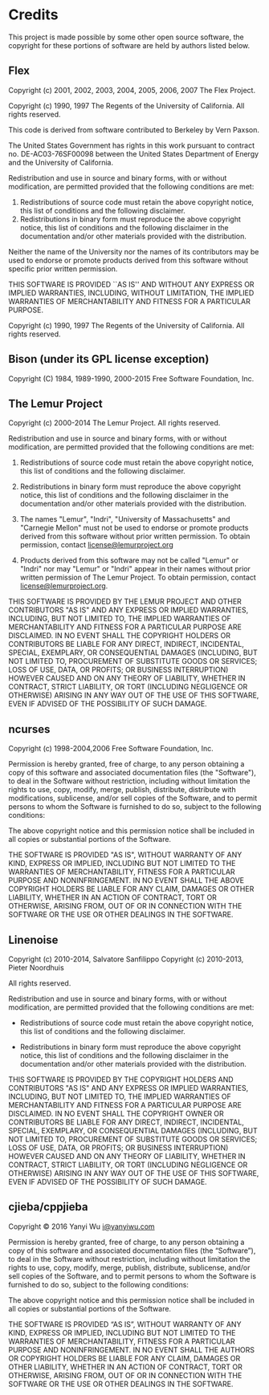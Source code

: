# Credits
This project is made possible by some other open source software, the copyright for these portions of software are held by authors listed below.

## Flex
Copyright (c) 2001, 2002, 2003, 2004, 2005, 2006, 2007 The Flex Project.

Copyright (c) 1990, 1997 The Regents of the University of California.
All rights reserved.

This code is derived from software contributed to Berkeley by
Vern Paxson.

The United States Government has rights in this work pursuant
to contract no. DE-AC03-76SF00098 between the United States
Department of Energy and the University of California.

Redistribution and use in source and binary forms, with or without
modification, are permitted provided that the following conditions
are met:

1. Redistributions of source code must retain the above copyright
   notice, this list of conditions and the following disclaimer.
2. Redistributions in binary form must reproduce the above copyright
   notice, this list of conditions and the following disclaimer in the
   documentation and/or other materials provided with the distribution.

Neither the name of the University nor the names of its contributors
may be used to endorse or promote products derived from this software
without specific prior written permission.

THIS SOFTWARE IS PROVIDED ``AS IS'' AND WITHOUT ANY EXPRESS OR
IMPLIED WARRANTIES, INCLUDING, WITHOUT LIMITATION, THE IMPLIED
WARRANTIES OF MERCHANTABILITY AND FITNESS FOR A PARTICULAR
PURPOSE.

Copyright (c) 1990, 1997 The Regents of the University of California.
All rights reserved.

## Bison (under its GPL license exception)
Copyright (C) 1984, 1989-1990, 2000-2015 Free Software Foundation, Inc.

## The Lemur Project
  Copyright (c) 2000-2014 The Lemur Project.  All rights reserved.

  Redistribution and use in source and binary forms, with or without
  modification, are permitted provided that the following conditions
  are met:

  1. Redistributions of source code must retain the above copyright
     notice, this list of conditions and the following disclaimer.

  2. Redistributions in binary form must reproduce the above copyright
     notice, this list of conditions and the following disclaimer in
     the documentation and/or other materials provided with the
     distribution.

  3. The names "Lemur", "Indri", "University of Massachusetts" and
     "Carnegie Mellon" must not be used to endorse or promote products
     derived from this software without prior written permission. To
     obtain permission, contact license@lemurproject.org

  4. Products derived from this software may not be called "Lemur" or "Indri"
     nor may "Lemur" or "Indri" appear in their names without prior written
     permission of The Lemur Project. To obtain permission,
     contact license@lemurproject.org.

  THIS SOFTWARE IS PROVIDED BY THE LEMUR PROJECT AND OTHER
  CONTRIBUTORS "AS IS" AND ANY EXPRESS OR IMPLIED WARRANTIES, INCLUDING,
  BUT NOT LIMITED TO, THE IMPLIED WARRANTIES OF MERCHANTABILITY AND
  FITNESS FOR A PARTICULAR PURPOSE ARE DISCLAIMED. IN NO EVENT SHALL THE
  COPYRIGHT HOLDERS OR CONTRIBUTORS BE LIABLE FOR ANY DIRECT, INDIRECT,
  INCIDENTAL, SPECIAL, EXEMPLARY, OR CONSEQUENTIAL DAMAGES (INCLUDING,
  BUT NOT LIMITED TO, PROCUREMENT OF SUBSTITUTE GOODS OR SERVICES; LOSS
  OF USE, DATA, OR PROFITS; OR BUSINESS INTERRUPTION) HOWEVER CAUSED AND
  ON ANY THEORY OF LIABILITY, WHETHER IN CONTRACT, STRICT LIABILITY, OR
  TORT (INCLUDING NEGLIGENCE OR OTHERWISE) ARISING IN ANY WAY OUT OF THE
  USE OF THIS SOFTWARE, EVEN IF ADVISED OF THE POSSIBILITY OF SUCH
  DAMAGE.

## ncurses
Copyright (c) 1998-2004,2006 Free Software Foundation, Inc.

Permission is hereby granted, free of charge, to any person obtaining a
copy of this software and associated documentation files (the
"Software"), to deal in the Software without restriction, including
without limitation the rights to use, copy, modify, merge, publish,
distribute, distribute with modifications, sublicense, and/or sell copies
of the Software, and to permit persons to whom the Software is furnished
to do so, subject to the following conditions:

The above copyright notice and this permission notice shall be included
in all copies or substantial portions of the Software.

THE SOFTWARE IS PROVIDED "AS IS", WITHOUT WARRANTY OF ANY KIND, EXPRESS
OR IMPLIED, INCLUDING BUT NOT LIMITED TO THE WARRANTIES OF
MERCHANTABILITY, FITNESS FOR A PARTICULAR PURPOSE AND NONINFRINGEMENT. IN
NO EVENT SHALL THE ABOVE COPYRIGHT HOLDERS BE LIABLE FOR ANY CLAIM,
DAMAGES OR OTHER LIABILITY, WHETHER IN AN ACTION OF CONTRACT, TORT OR
OTHERWISE, ARISING FROM, OUT OF OR IN CONNECTION WITH THE SOFTWARE OR THE
USE OR OTHER DEALINGS IN THE SOFTWARE.

## Linenoise
Copyright (c) 2010-2014, Salvatore Sanfilippo <antirez at gmail dot com>
Copyright (c) 2010-2013, Pieter Noordhuis <pcnoordhuis at gmail dot com>

All rights reserved.

Redistribution and use in source and binary forms, with or without
modification, are permitted provided that the following conditions are met:

* Redistributions of source code must retain the above copyright notice,
  this list of conditions and the following disclaimer.

* Redistributions in binary form must reproduce the above copyright notice,
  this list of conditions and the following disclaimer in the documentation
  and/or other materials provided with the distribution.

THIS SOFTWARE IS PROVIDED BY THE COPYRIGHT HOLDERS AND CONTRIBUTORS "AS IS" AND
ANY EXPRESS OR IMPLIED WARRANTIES, INCLUDING, BUT NOT LIMITED TO, THE IMPLIED
WARRANTIES OF MERCHANTABILITY AND FITNESS FOR A PARTICULAR PURPOSE ARE
DISCLAIMED. IN NO EVENT SHALL THE COPYRIGHT OWNER OR CONTRIBUTORS BE LIABLE FOR
ANY DIRECT, INDIRECT, INCIDENTAL, SPECIAL, EXEMPLARY, OR CONSEQUENTIAL DAMAGES
(INCLUDING, BUT NOT LIMITED TO, PROCUREMENT OF SUBSTITUTE GOODS OR SERVICES;
LOSS OF USE, DATA, OR PROFITS; OR BUSINESS INTERRUPTION) HOWEVER CAUSED AND ON
ANY THEORY OF LIABILITY, WHETHER IN CONTRACT, STRICT LIABILITY, OR TORT
(INCLUDING NEGLIGENCE OR OTHERWISE) ARISING IN ANY WAY OUT OF THE USE OF THIS
SOFTWARE, EVEN IF ADVISED OF THE POSSIBILITY OF SUCH DAMAGE.

## cjieba/cppjieba
Copyright © 2016 Yanyi Wu <i@yanyiwu.com>

Permission is hereby granted, free of charge, to any person obtaining a copy
of this software and associated documentation files (the “Software”), to deal
in the Software without restriction, including without limitation the rights
to use, copy, modify, merge, publish, distribute, sublicense, and/or sell
copies of the Software, and to permit persons to whom the Software is
furnished to do so, subject to the following conditions:

The above copyright notice and this permission notice shall be included in
all copies or substantial portions of the Software.

THE SOFTWARE IS PROVIDED “AS IS”, WITHOUT WARRANTY OF ANY KIND, EXPRESS OR
IMPLIED, INCLUDING BUT NOT LIMITED TO THE WARRANTIES OF MERCHANTABILITY,
FITNESS FOR A PARTICULAR PURPOSE AND NONINFRINGEMENT. IN NO EVENT SHALL THE
AUTHORS OR COPYRIGHT HOLDERS BE LIABLE FOR ANY CLAIM, DAMAGES OR OTHER
LIABILITY, WHETHER IN AN ACTION OF CONTRACT, TORT OR OTHERWISE, ARISING FROM,
OUT OF OR IN CONNECTION WITH THE SOFTWARE OR THE USE OR OTHER DEALINGS IN
THE SOFTWARE.
